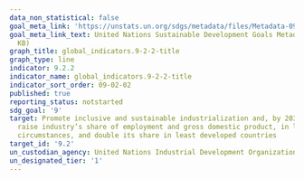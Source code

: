 ```yaml
---
data_non_statistical: false
goal_meta_link: 'https://unstats.un.org/sdgs/metadata/files/Metadata-09-02-02.pdf '
goal_meta_link_text: United Nations Sustainable Development Goals Metadata (PDF 323
  KB)
graph_title: global_indicators.9-2-2-title
graph_type: line
indicator: 9.2.2
indicator_name: global_indicators.9-2-2-title
indicator_sort_order: 09-02-02
published: true
reporting_status: notstarted
sdg_goal: '9'
target: Promote inclusive and sustainable industrialization and, by 2030, significantly
  raise industry’s share of employment and gross domestic product, in line with national
  circumstances, and double its share in least developed countries
target_id: '9.2'
un_custodian_agency: United Nations Industrial Development Organization (UNIDO)
un_designated_tier: '1'
---
```

